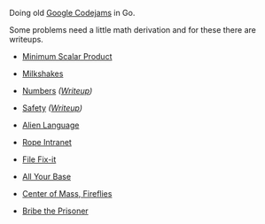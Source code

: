 Doing old [Google Codejams](https://code.google.com/codejam/contests.html) in Go.

Some problems need a little math derivation and for these there are writeups.

- [Minimum Scalar Product](https://code.google.com/codejam/contest/32016/dashboard#s=p0)

- [Milkshakes](https://code.google.com/codejam/contest/32016/dashboard#s=p1)

- [Numbers](https://code.google.com/codejam/contest/32016/dashboard#s=p2) _([Writeup](numbers/doc/threeplussqrtfive.pdf))_

- [Safety](https://code.google.com/codejam/contest/1836486/dashboard#s=p0) _([Writeup](safety/doc/safety.pdf))_

- [Alien Language](https://code.google.com/codejam/contest/90101/dashboard#s=p0)

- [Rope Intranet](https://code.google.com/codejam/contest/619102/dashboard#s=p0)

- [File Fix-it](https://code.google.com/codejam/contest/635101/dashboard#s=p0)

- [All Your Base](https://code.google.com/codejam/contest/189252/dashboard#s=p0)

- [Center of Mass, Fireflies](https://code.google.com/codejam/contest/189252/dashboard#s=p1)

- [Bribe the Prisoner](https://code.google.com/codejam/contest/189252/dashboard#s=p2)
